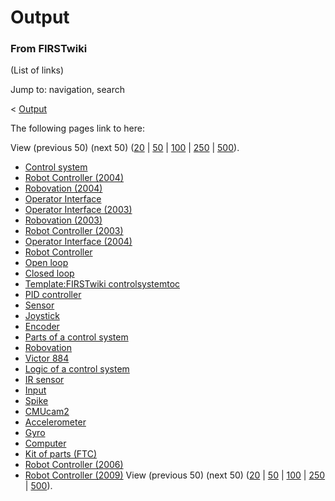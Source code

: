# Output

### From FIRSTwiki

(List of links)

Jump to: navigation, search

&lt; [Output](/index.php?title=Output&redirect=no "Output" )  

The following pages link to here:

View (previous 50) (next 50)
([20](/index.php?title=Special:Whatlinkshere/Output&limit=20&from=0
"Special:Whatlinkshere/Output" ) |
[50](/index.php?title=Special:Whatlinkshere/Output&limit=50&from=0
"Special:Whatlinkshere/Output" ) |
[100](/index.php?title=Special:Whatlinkshere/Output&limit=100&from=0
"Special:Whatlinkshere/Output" ) |
[250](/index.php?title=Special:Whatlinkshere/Output&limit=250&from=0
"Special:Whatlinkshere/Output" ) |
[500](/index.php?title=Special:Whatlinkshere/Output&limit=500&from=0
"Special:Whatlinkshere/Output" )).

  * [Control system](Control_system "Control system" )
  * [Robot Controller (2004)](Robot_Controller_%282004%29 "Robot Controller \(2004\)" )
  * [Robovation (2004)](Robovation_%282004%29 "Robovation \(2004\)" )
  * [Operator Interface](operator-interface)
  * [Operator Interface (2003)](Operator_Interface_%282003%29 "Operator Interface \(2003\)" )
  * [Robovation (2003)](Robovation_%282003%29 "Robovation \(2003\)" )
  * [Robot Controller (2003)](Robot_Controller_%282003%29 "Robot Controller \(2003\)" )
  * [Operator Interface (2004)](Operator_Interface_%282004%29 "Operator Interface \(2004\)" )
  * [Robot Controller](robot-controller)
  * [Open loop](Open_loop "Open loop" )
  * [Closed loop](Closed_loop "Closed loop" )
  * [Template:FIRSTwiki controlsystemtoc](Template:FIRSTwiki_controlsystemtoc "Template:FIRSTwiki controlsystemtoc" )
  * [PID controller](PID_controller "PID controller" )
  * [Sensor](sensor)
  * [Joystick](joystick)
  * [Encoder](Encoder "Encoder" )
  * [Parts of a control system](Parts_of_a_control_system "Parts of a control system" )
  * [Robovation](robovation)
  * [Victor 884](victor-884)
  * [Logic of a control system](Logic_of_a_control_system "Logic of a control system" )
  * [IR sensor](IR_sensor "IR sensor" )
  * [Input](Input "Input" )
  * [Spike](spike-relay)
  * [CMUcam2](CMUcam2 "CMUcam2" )
  * [Accelerometer](Accelerometer "Accelerometer" )
  * [Gyro](gyro)
  * [Computer](Computer "Computer" )
  * [Kit of parts (FTC)](Kit_of_parts_%28FTC%29 "Kit of parts \(FTC\)" )
  * [Robot Controller (2006)](Robot_Controller_%282006%29 "Robot Controller \(2006\)" )
  * [Robot Controller (2009)](Robot_Controller_%282009%29 "Robot Controller \(2009\)" )
View (previous 50) (next 50)
([20](/index.php?title=Special:Whatlinkshere/Output&limit=20&from=0
"Special:Whatlinkshere/Output" ) |
[50](/index.php?title=Special:Whatlinkshere/Output&limit=50&from=0
"Special:Whatlinkshere/Output" ) |
[100](/index.php?title=Special:Whatlinkshere/Output&limit=100&from=0
"Special:Whatlinkshere/Output" ) |
[250](/index.php?title=Special:Whatlinkshere/Output&limit=250&from=0
"Special:Whatlinkshere/Output" ) |
[500](/index.php?title=Special:Whatlinkshere/Output&limit=500&from=0
"Special:Whatlinkshere/Output" )).

